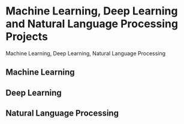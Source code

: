# Machine Learning, Deep Learning and Natural Language Processing Projects
Machine Learning, Deep Learning, Natural Language Processing

## Machine Learning

## Deep Learning

## Natural Language Processing
